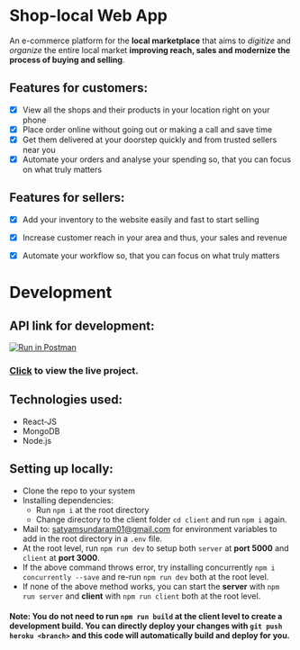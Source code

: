 # Shop-local Web App
An e-commerce platform for the **local marketplace** that aims to *digitize* and *organize* the entire local market **improving reach, sales and modernize the process of buying and selling**. 

## Features for customers:
- [X] View all the shops and their products in your location right on your phone
- [X] Place order online without going out or making a call and save time
- [X] Get them delivered at your doorstep quickly and from trusted sellers near you
- [X] Automate your orders and analyse your spending so, that you can focus on what truly matters

## Features for sellers:
- [X] Add your inventory to the website easily and fast to start selling 
- [X] Increase customer reach in your area and thus, your sales and revenue
- [X] Automate your workflow so, that you can focus on what truly matters


# Development

## API link for development: 
[![Run in Postman](https://run.pstmn.io/button.svg)](https://app.getpostman.com/run-collection/9d43dcd9272c1d327a6c)

### [Click](https://shop-local57.herokuapp.com) to view the live project.

## Technologies used:
* React-JS
* MongoDB
* Node.js

## Setting up locally:

* Clone the repo to your system
* Installing dependencies:
  * Run `npm i` at the root directory
  * Change directory to the client folder `cd client` and run `npm i` again.
* Mail to: <a href='mailto:satyamsundaram01@gmail.com'>satyamsundaram01@gmail.com</a> for environment variables to add in the root directory in a `.env` file.
* At the root level, run `npm run dev` to setup both `server` at **port 5000** and `client` at **port 3000**.
* If the above command throws error, try installing concurrently `npm i concurrently --save` and re-run `npm run dev` both at the root level.
* If none of the above method works, you can start the **server** with `npm run server` and **client** with `npm run client` both at the root level.

#### **Note**: You do not need to run `npm run build` at the client level to create a development build. You can directly deploy your changes with `git push heroku <branch>` and this code will automatically build and deploy for you. 
